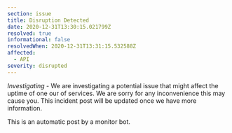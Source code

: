 ```yaml
---
section: issue
title: Disruption Detected
date: 2020-12-31T13:30:15.021799Z
resolved: true
informational: false
resolvedWhen: 2020-12-31T13:31:15.532588Z
affected:
  - API
severity: disrupted
---
```

*Investigating* - We are investigating a potential issue that might affect the uptime of one our of services. We are sorry for any inconvenience this may cause you. This incident post will be updated once we have more information.

This is an automatic post by a monitor bot.
        